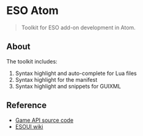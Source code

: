 # ESO Atom

> Toolkit for ESO add-on development in Atom.

## About

The toolkit includes:

1. Syntax highlight and auto-complete for Lua files
2. Syntax highlight for the manifest
3. Syntax highlight and snippets for GUIXML

## Reference

- [Game API source code](http://esodata.uesp.net/current/)
- [ESOUI wiki](http://wiki.esoui.com)

